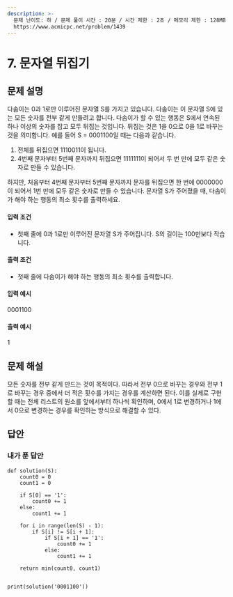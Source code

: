 ```yaml
---
description: >-
  문제 난이도: 하 / 문제 풀이 시간 : 20분 / 시간 제한 : 2초 / 메모리 제한 : 128MB / 기출 :
  https://www.acmicpc.net/problem/1439
---
```


# 7. 문자열 뒤집기

## 문제 설명

다솜이는 0과 1로만 이루어진 문자열 S를 가지고 있습니다. 다솜이는 이 문자열 S에 있는 모든 숫자를 전부 같게 만들려고 합니다. 다솜이가 할 수 있는 행동은 S에서 연속된 하나 이상의 숫자를 잡고 모두 뒤집는 것입니다. 뒤집는 것은 1을 0으로 0을 1로 바꾸는 것을 의미합니다. 예를 들어 S = 0001100일 때는 다음과 같습니다.

1. 전체를 뒤집으면 1110011이 됩니다.
2. 4번째 문자부터 5번째 문자까지 뒤집으면 1111111이 되어서 두 번 만에 모두 같은 숫자로 만들 수 있습니다.

하지만, 처음부터 4번째 문자부터 5번째 문자까지 문자를 뒤집으면 한 번에 0000000이 되어서 1번 만에 모두 같은 숫자로 만들 수 있습니다. 문자열 S가 주어졌을 때, 다솜이가 해야 하는 행동의 최소 횟수를 출력하세요.



#### 입력 조건

* 첫째 줄에 0과 1로만 이루어진 문자열 S가 주어집니다. S의 길이는 100만보다 작습니다.

#### 출력 조건

* 첫째 줄에 다솜이가 해야 하는 행동의 최소 횟수를 출력합니다.

#### 입력 예시

0001100

#### 출력 예시

1



## 문제 해설

모든 숫자를 전부 같게 만드는 것이 목적이다. 따라서 전부 0으로 바꾸는 경우와 전부 1로 바꾸는 경우 중에서 더 적은 횟수를 가지는 경우를 계산하면 된다. 이를 실제로 구현할 때는 전체 리스트의 원소를 앞에서부터 하나씩 확인하며, 0에서 1로 변경하거나 1에서 0으로 변경하는 경우를 확인하는 방식으로 해결할 수 있다.

## 답안

### 내가 푼 답안

```text
def solution(S):
    count0 = 0
    count1 = 0

    if S[0] == '1':
        count0 += 1
    else:
        count1 += 1

    for i in range(len(S) - 1):
        if S[i] != S[i + 1]:
            if S[i + 1] == '1':
                count0 += 1
            else:
                count1 += 1

    return min(count0, count1)


print(solution('0001100'))
```



